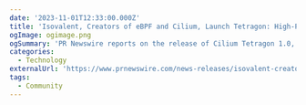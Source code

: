 ```yaml
---
date: '2023-11-01T12:33:00.000Z'
title: 'Isovalent, Creators of eBPF and Cilium, Launch Tetragon: High-Performance Kernel-based Kubernetes Security'
ogImage: ogimage.png
ogSummary: 'PR Newswire reports on the release of Cilium Tetragon 1.0, an open-source tool provides kernel-level programmability for runtime Kubernetes security, alongside Isovalent Enterprise for Tetragon'
categories:
  - Technology
externalUrl: 'https://www.prnewswire.com/news-releases/isovalent-creators-of-ebpf-and-cilium-launch-tetragon-high-performance-kernel-based-kubernetes-security-301973670.html9'
tags:
  - Community
---
```

